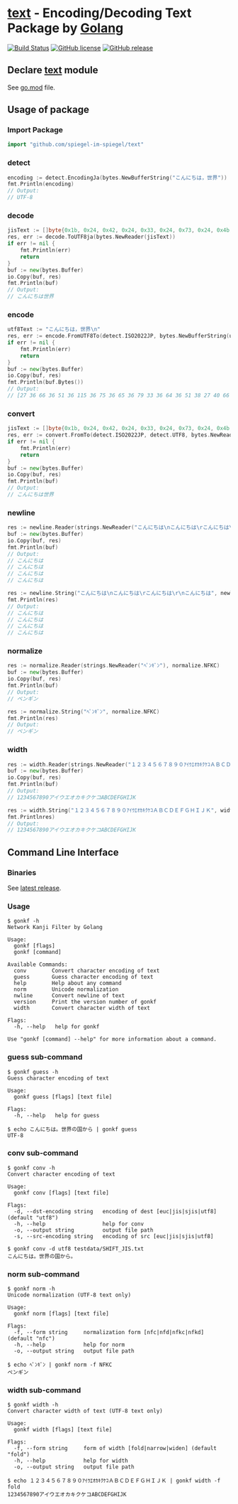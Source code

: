 # [text] - Encoding/Decoding Text Package by [Golang]

[![Build Status](https://travis-ci.org/spiegel-im-spiegel/text.svg?branch=master)](https://travis-ci.org/spiegel-im-spiegel/text)
[![GitHub license](http://img.shields.io/badge/license-MIT-blue.svg)](https://raw.githubusercontent.com/spiegel-im-spiegel/text/master/LICENSE)
[![GitHub release](http://img.shields.io/github/release/spiegel-im-spiegel/mt.svg)](https://github.com/spiegel-im-spiegel/text/releases/latest)

## Declare [text] module

See [go.mod](https://github.com/spiegel-im-spiegel/gpgpdump/blob/master/go.mod) file. 

## Usage of package

### Import Package

```go
import "github.com/spiegel-im-spiegel/text"
```

### detect

```go
encoding := detect.EncodingJa(bytes.NewBufferString("こんにちは，世界"))
fmt.Println(encoding)
// Output:
// UTF-8
```

### decode

```go
jisText := []byte{0x1b, 0x24, 0x42, 0x24, 0x33, 0x24, 0x73, 0x24, 0x4b, 0x24, 0x41, 0x24, 0x4f, 0x40, 0x24, 0x33, 0x26, 0x1b, 0x28, 0x42}
res, err := decode.ToUTF8ja(bytes.NewReader(jisText))
if err != nil {
    fmt.Println(err)
    return
}
buf := new(bytes.Buffer)
io.Copy(buf, res)
fmt.Println(buf)
// Output:
// こんにちは世界
```

### encode

```go
utf8Text := "こんにちは，世界\n"
res, err := encode.FromUTF8To(detect.ISO2022JP, bytes.NewBufferString(utf8Text))
if err != nil {
    fmt.Println(err)
    return
}
buf := new(bytes.Buffer)
io.Copy(buf, res)
fmt.Println(buf.Bytes())
// Output:
// [27 36 66 36 51 36 115 36 75 36 65 36 79 33 36 64 36 51 38 27 40 66 10]
```

### convert

```go
jisText := []byte{0x1b, 0x24, 0x42, 0x24, 0x33, 0x24, 0x73, 0x24, 0x4b, 0x24, 0x41, 0x24, 0x4f, 0x40, 0x24, 0x33, 0x26, 0x1b, 0x28, 0x42}
res, err := convert.FromTo(detect.ISO2022JP, detect.UTF8, bytes.NewReader(jisText))
if err != nil {
    fmt.Println(err)
    return
}
buf := new(bytes.Buffer)
io.Copy(buf, res)
fmt.Println(buf)
// Output:
// こんにちは世界
```

### newline

```go
res := newline.Reader(strings.NewReader("こんにちは\nこんにちは\rこんにちは\r\nこんにちは"), newline.LF)
buf := new(bytes.Buffer)
io.Copy(buf, res)
fmt.Println(buf)
// Output:
// こんにちは
// こんにちは
// こんにちは
// こんにちは
```

```go
res := newline.String("こんにちは\nこんにちは\rこんにちは\r\nこんにちは", newline.LF)
fmt.Println(res)
// Output:
// こんにちは
// こんにちは
// こんにちは
// こんにちは
```

### normalize

```go
res := normalize.Reader(strings.NewReader("ﾍﾟﾝｷﾞﾝ"), normalize.NFKC)
buf := new(bytes.Buffer)
io.Copy(buf, res)
fmt.Println(buf)
// Output:
// ペンギン
```

```go
res := normalize.String("ﾍﾟﾝｷﾞﾝ", normalize.NFKC)
fmt.Println(res)
// Output:
// ペンギン
```

### width

```go
res := width.Reader(strings.NewReader("１２３４５６７８９０ｱｲｳｴｵｶｷｸｹｺＡＢＣＤＥＦＧＨＩＪＫ"), width.Fold)
buf := new(bytes.Buffer)
io.Copy(buf, res)
fmt.Println(buf)
// Output:
// 1234567890アイウエオカキクケコABCDEFGHIJK
```

```go
res := width.String("１２３４５６７８９０ｱｲｳｴｵｶｷｸｹｺＡＢＣＤＥＦＧＨＩＪＫ", width.Fold)
fmt.Printlnres)
// Output:
// 1234567890アイウエオカキクケコABCDEFGHIJK
```

## Command Line Interface

### Binaries

See [latest release](https://github.com/spiegel-im-spiegel/text/releases/latest).

### Usage

```
$ gonkf -h
Network Kanji Filter by Golang

Usage:
  gonkf [flags]
  gonkf [command]

Available Commands:
  conv        Convert character encoding of text
  guess       Guess character encoding of text
  help        Help about any command
  norm        Unicode normalization
  nwline      Convert newline of text
  version     Print the version number of gonkf
  width       Convert character width of text

Flags:
  -h, --help   help for gonkf

Use "gonkf [command] --help" for more information about a command.
```

### guess sub-command

```
$ gonkf guess -h
Guess character encoding of text

Usage:
  gonkf guess [flags] [text file]

Flags:
  -h, --help   help for guess

$ echo こんにちは。世界の国から | gonkf guess
UTF-8
```

### conv sub-command

```
$ gonkf conv -h
Convert character encoding of text

Usage:
  gonkf conv [flags] [text file]

Flags:
  -d, --dst-encoding string   encoding of dest [euc|jis|sjis|utf8] (default "utf8")
  -h, --help                  help for conv
  -o, --output string         output file path
  -s, --src-encoding string   encoding of src [euc|jis|sjis|utf8]

$ gonkf conv -d utf8 testdata/SHIFT_JIS.txt
こんにちは。世界の国から。
```

### norm sub-command

```
$ gonkf norm -h
Unicode normalization (UTF-8 text only)

Usage:
  gonkf norm [flags] [text file]

Flags:
  -f, --form string     normalization form [nfc|nfd|nfkc|nfkd] (default "nfc")
  -h, --help            help for norm
  -o, --output string   output file path

$ echo ﾍﾟﾝｷﾞﾝ | gonkf norm -f NFKC
ペンギン
```

### width sub-command

```
$ gonkf width -h
Convert character width of text (UTF-8 text only)

Usage:
  gonkf width [flags] [text file]

Flags:
  -f, --form string     form of width [fold|narrow|widen] (default "fold")
  -h, --help            help for width
  -o, --output string   output file path

$ echo １２３４５６７８９０ｱｲｳｴｵｶｷｸｹｺＡＢＣＤＥＦＧＨＩＪＫ | gonkf width -f fold
1234567890アイウエオカキクケコABCDEFGHIJK
```

[text]: https://github.com/spiegel-im-spiegel/text "spiegel-im-spiegel/text: Encoding/Decoding Text Package by Golang"
[Golang]: https://golang.org/ "The Go Programming Language"
